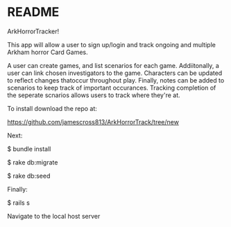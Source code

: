 # README

ArkHorrorTracker!

This app will allow a user to sign up/login and track ongoing and multiple Arkham horror Card Games. 

A user can create games, and list scenarios for each game. Addiitonally, a user can link chosen investigators to the game. Characters can be updated to reflect changes thatoccur throughout play. Finally, notes can be added to scenarios to keep track of important occurances. Tracking completion of the seperate scnarios allows users to track where they're at. 


To install download the repo at:

https://github.com/jamescross813/ArkHorrorTrack/tree/new

Next:

$ bundle install

$ rake db:migrate

$ rake db:seed

Finally: 

$ rails s 

Navigate to the local host server